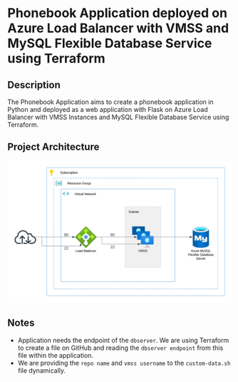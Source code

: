 # Phonebook Application deployed on Azure Load Balancer with VMSS and MySQL Flexible Database Service using Terraform

## Description

The Phonebook Application aims to create a phonebook application in Python and deployed as a web application with Flask on Azure Load Balancer with VMSS Instances and MySQL Flexible Database Service using Terraform.

## Project Architecture

![Project](./diagram.png)

## Notes

- Application needs the endpoint of the `dbserver`. We are using Terraform to create a file on GitHub and reading the `dbserver endpoint` from this file within the application.
- We are providing the `repo name` and `vmss username` to the `custom-data.sh` file dynamically.